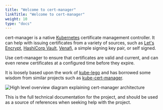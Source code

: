 ```yaml
---
title: "Welcome to cert-manager"
linkTitle: "Welcome to cert-manager"
weight: 10
type: "docs"
---
```


cert-manager is a native [Kubernetes](https://kubernetes.io) certificate
management controller. It can help with issuing certificates from a
variety of sources, such as [Let's Encrypt](https://letsencrypt.org),
[HashiCorp Vault](https://www.vaultproject.io),
[Venafi](https://www.venafi.com/), a simple signing key pair, or self
signed.

Use cert-manager to ensure that certificates are valid and current, and can even 
renew certificates at a configured time before they expire.

It is loosely based upon the work of
[kube-lego](https://github.com/jetstack/kube-lego) and has borrowed some
wisdom from similar projects such as
[kube-cert-manager](https://github.com/PalmStoneGames/kube-cert-manager).

![High level overview diagram explaining cert-manager architecture](/images/high-level-overview.svg)

This is the full technical documentation for the project, and should be
used as a source of references when seeking help with the project.
